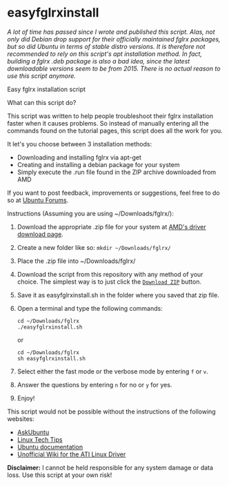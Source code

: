 easyfglrxinstall
================

*A lot of time has passed since I wrote and published this script. Alas, not
only did Debian drop support for their officially maintained fglrx packages, but
so did Ubuntu in terms of stable distro versions. It is therefore not
recommended to rely on this script's apt installation method. In fact, building
a fglrx .deb package is also a bad idea, since the latest downloadable versions
seem to be from 2015. There is no actual reason to use this script anymore.*

Easy fglrx installation script

What can this script do?

This script was written to help people troubleshoot their fglrx installation
faster when it causes problems. So instead of manually entering all the commands
found on the tutorial pages, this script does all the work for you.

It let's you choose between 3 installation methods:
- Downloading and installing fglrx via apt-get
- Creating and installing a debian package for your system
- Simply execute the .run file found in the ZIP archive downloaded from AMD

If you want to post feedback, improvements or suggestions, feel free to do so at
[Ubuntu Forums](https://ubuntuforums.org/showthread.php?t=2174060).

Instructions (Assuming you are using ~/Downloads/fglrx/):

1. Download the appropriate .zip file for your system at
[AMD's driver download page](https://support.amd.com/en-us/download).
2. Create a new folder like so: `mkdir ~/Downloads/fglrx/`
3. Place the .zip file into ~/Downloads/fglrx/
4. Download the script from this repository with any method of your choice. 
   The simplest way is to just click the
[`Download ZIP`](/archive/master.zip) button.
5. Save it as easyfglrxinstall.sh in the folder where you saved that zip file.
6. Open a terminal and type the following commands:

   ```shell
   cd ~/Downloads/fglrx
   ./easyfglrxinstall.sh
   ```

   or

   ```shell
   cd ~/Downloads/fglrx
   sh easyfglrxinstall.sh
   ```

7. Select either the fast mode or the verbose mode by entering `f` or `v`.
8. Answer the questions by entering `n` for no or `y` for yes.
9. Enjoy!

This script would not be possible without the instructions of the following
websites:
- [AskUbuntu](https://askubuntu.com)
- [Linux Tech Tips](https://www.linuxtechtips.com/)
- [Ubuntu documentation](https://help.ubuntu.com/)
- [Unofficial Wiki for the ATI Linux Driver](http://wiki.cchtml.com/)

**Disclaimer:** I cannot be held responsible for any system damage or data loss.
Use this script at your own risk!
